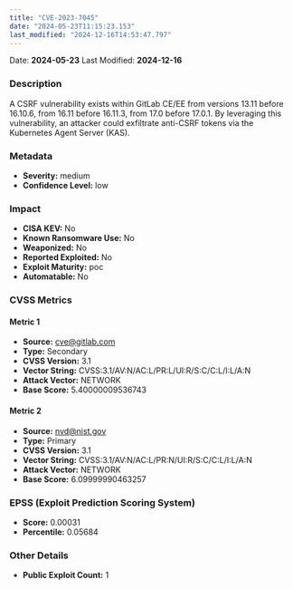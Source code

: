 ```yaml
---
title: "CVE-2023-7045"
date: "2024-05-23T11:15:23.153"
last_modified: "2024-12-16T14:53:47.797"
---
```


Date: **2024-05-23** Last Modified: **2024-12-16**

### Description  
A CSRF vulnerability exists within GitLab CE/EE from versions 13.11 before 16.10.6, from 16.11 before 16.11.3, from 17.0 before 17.0.1. By leveraging this vulnerability, an attacker could exfiltrate anti-CSRF tokens via the Kubernetes Agent Server (KAS).

### Metadata  
- **Severity:** medium
- **Confidence Level:** low

### Impact  
- **CISA KEV:** No
- **Known Ransomware Use:** No
- **Weaponized:** No
- **Reported Exploited:** No
- **Exploit Maturity:** poc
- **Automatable:** No

### CVSS Metrics  

#### Metric 1
- **Source:** cve@gitlab.com
- **Type:** Secondary
- **CVSS Version:** 3.1
- **Vector String:** CVSS:3.1/AV:N/AC:L/PR:L/UI:R/S:C/C:L/I:L/A:N
- **Attack Vector:** NETWORK
- **Base Score:** 5.40000009536743

#### Metric 2
- **Source:** nvd@nist.gov
- **Type:** Primary
- **CVSS Version:** 3.1
- **Vector String:** CVSS:3.1/AV:N/AC:L/PR:N/UI:R/S:C/C:L/I:L/A:N
- **Attack Vector:** NETWORK
- **Base Score:** 6.09999990463257


### EPSS (Exploit Prediction Scoring System)  
- **Score:** 0.00031
- **Percentile:** 0.05684

### Other Details  
- **Public Exploit Count:** 1
